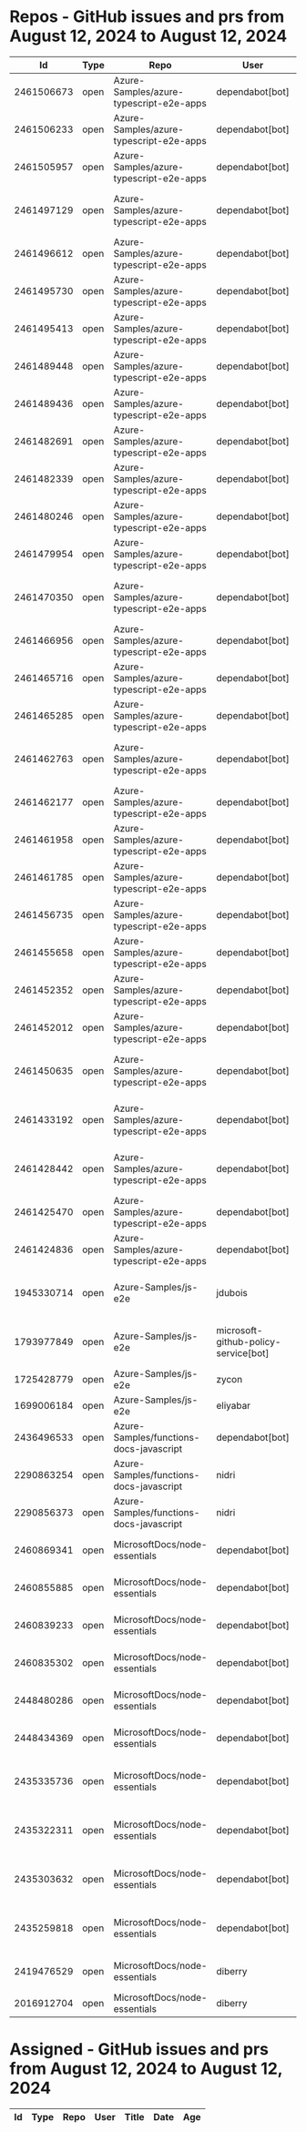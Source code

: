 # Repos - GitHub issues and prs from August 12, 2024 to August 12, 2024
|Id|Type|Repo|User|Title|Date|Age|
|--|--|--|--|--|--|--|
|2461506673|open|Azure-Samples/azure-typescript-e2e-apps|dependabot[bot]| [Bump @types/node from 20.14.15 to 22.2.0 in /lib-azure-sql](https://api.github.com/repos/Azure-Samples/azure-typescript-e2e-apps/issues/408)|2024-08-12T17:08:14Z|0|
|2461506233|open|Azure-Samples/azure-typescript-e2e-apps|dependabot[bot]| [Bump eslint from 8.57.0 to 9.9.0 in /lib-azure-sql](https://api.github.com/repos/Azure-Samples/azure-typescript-e2e-apps/issues/407)|2024-08-12T17:07:58Z|0|
|2461505957|open|Azure-Samples/azure-typescript-e2e-apps|dependabot[bot]| [Bump @types/node from 18.19.44 to 22.2.0 in /api-inmemory](https://api.github.com/repos/Azure-Samples/azure-typescript-e2e-apps/issues/406)|2024-08-12T17:07:47Z|0|
|2461497129|open|Azure-Samples/azure-typescript-e2e-apps|dependabot[bot]| [Bump @types/node from 16.18.105 to 22.2.0 in /api-functions-v4-cosmos-db-no-sql](https://api.github.com/repos/Azure-Samples/azure-typescript-e2e-apps/issues/405)|2024-08-12T17:02:44Z|0|
|2461496612|open|Azure-Samples/azure-typescript-e2e-apps|dependabot[bot]| [Bump @types/node from 16.18.105 to 22.2.0 in /api-functions-v3-mongoose](https://api.github.com/repos/Azure-Samples/azure-typescript-e2e-apps/issues/404)|2024-08-12T17:02:28Z|0|
|2461495730|open|Azure-Samples/azure-typescript-e2e-apps|dependabot[bot]| [Bump eslint from 8.57.0 to 9.9.0 in /lib](https://api.github.com/repos/Azure-Samples/azure-typescript-e2e-apps/issues/403)|2024-08-12T17:02:02Z|0|
|2461495413|open|Azure-Samples/azure-typescript-e2e-apps|dependabot[bot]| [Bump @types/node from 20.14.15 to 22.2.0 in /lib](https://api.github.com/repos/Azure-Samples/azure-typescript-e2e-apps/issues/402)|2024-08-12T17:01:54Z|0|
|2461489448|open|Azure-Samples/azure-typescript-e2e-apps|dependabot[bot]| [Bump @types/node from 14.18.63 to 22.2.0 in /api-functions-v3-upload-file](https://api.github.com/repos/Azure-Samples/azure-typescript-e2e-apps/issues/401)|2024-08-12T16:59:08Z|0|
|2461489436|open|Azure-Samples/azure-typescript-e2e-apps|dependabot[bot]| [Bump @types/node from 16.18.105 to 22.2.0 in /api-functions-v3](https://api.github.com/repos/Azure-Samples/azure-typescript-e2e-apps/issues/400)|2024-08-12T16:59:08Z|0|
|2461482691|open|Azure-Samples/azure-typescript-e2e-apps|dependabot[bot]| [Bump @types/node from 20.14.15 to 22.2.0 in /lib-util](https://api.github.com/repos/Azure-Samples/azure-typescript-e2e-apps/issues/399)|2024-08-12T16:55:19Z|0|
|2461482339|open|Azure-Samples/azure-typescript-e2e-apps|dependabot[bot]| [Bump eslint from 8.57.0 to 9.9.0 in /lib-util](https://api.github.com/repos/Azure-Samples/azure-typescript-e2e-apps/issues/398)|2024-08-12T16:55:06Z|0|
|2461480246|open|Azure-Samples/azure-typescript-e2e-apps|dependabot[bot]| [Bump @types/node from 20.14.15 to 22.2.0](https://api.github.com/repos/Azure-Samples/azure-typescript-e2e-apps/issues/397)|2024-08-12T16:53:47Z|0|
|2461479954|open|Azure-Samples/azure-typescript-e2e-apps|dependabot[bot]| [Bump eslint from 8.57.0 to 9.9.0](https://api.github.com/repos/Azure-Samples/azure-typescript-e2e-apps/issues/396)|2024-08-12T16:53:36Z|0|
|2461470350|open|Azure-Samples/azure-typescript-e2e-apps|dependabot[bot]| [Bump @types/node from 18.19.44 to 22.2.0 in /api-functions-v4-upload-file-by-trigger](https://api.github.com/repos/Azure-Samples/azure-typescript-e2e-apps/issues/395)|2024-08-12T16:48:06Z|0|
|2461466956|open|Azure-Samples/azure-typescript-e2e-apps|dependabot[bot]| [Bump eslint from 8.57.0 to 9.9.0 in /azure-upload-file-to-storage/app](https://api.github.com/repos/Azure-Samples/azure-typescript-e2e-apps/issues/394)|2024-08-12T16:45:58Z|0|
|2461465716|open|Azure-Samples/azure-typescript-e2e-apps|dependabot[bot]| [Bump eslint from 8.57.0 to 9.9.0 in /lib-storage](https://api.github.com/repos/Azure-Samples/azure-typescript-e2e-apps/issues/393)|2024-08-12T16:45:15Z|0|
|2461465285|open|Azure-Samples/azure-typescript-e2e-apps|dependabot[bot]| [Bump @types/node from 20.14.15 to 22.2.0 in /lib-storage](https://api.github.com/repos/Azure-Samples/azure-typescript-e2e-apps/issues/392)|2024-08-12T16:45:00Z|0|
|2461462763|open|Azure-Samples/azure-typescript-e2e-apps|dependabot[bot]| [Bump @types/node from 18.19.44 to 22.2.0 in /api-expressjs-openapi-inmemory](https://api.github.com/repos/Azure-Samples/azure-typescript-e2e-apps/issues/391)|2024-08-12T16:43:27Z|0|
|2461462177|open|Azure-Samples/azure-typescript-e2e-apps|dependabot[bot]| [Bump eslint from 8.57.0 to 9.9.0 in /quickstarts/service-bus/ts](https://api.github.com/repos/Azure-Samples/azure-typescript-e2e-apps/issues/390)|2024-08-12T16:43:08Z|0|
|2461461958|open|Azure-Samples/azure-typescript-e2e-apps|dependabot[bot]| [Bump @types/node from 20.14.15 to 22.2.0 in /quickstarts/service-bus/ts](https://api.github.com/repos/Azure-Samples/azure-typescript-e2e-apps/issues/389)|2024-08-12T16:43:00Z|0|
|2461461785|open|Azure-Samples/azure-typescript-e2e-apps|dependabot[bot]| [Bump @types/node from 18.19.44 to 22.2.0 in /api-expressjs-openapi-azuresql](https://api.github.com/repos/Azure-Samples/azure-typescript-e2e-apps/issues/388)|2024-08-12T16:42:54Z|0|
|2461456735|open|Azure-Samples/azure-typescript-e2e-apps|dependabot[bot]| [Bump @types/node from 16.18.105 to 22.2.0 in /api-functions-v4-mongoose](https://api.github.com/repos/Azure-Samples/azure-typescript-e2e-apps/issues/387)|2024-08-12T16:40:09Z|0|
|2461455658|open|Azure-Samples/azure-typescript-e2e-apps|dependabot[bot]| [Bump @types/node from 18.19.44 to 22.2.0 in /api](https://api.github.com/repos/Azure-Samples/azure-typescript-e2e-apps/issues/386)|2024-08-12T16:39:26Z|0|
|2461452352|open|Azure-Samples/azure-typescript-e2e-apps|dependabot[bot]| [Bump @types/node from 20.14.15 to 22.2.0 in /sdk-azure-openai](https://api.github.com/repos/Azure-Samples/azure-typescript-e2e-apps/issues/385)|2024-08-12T16:37:26Z|0|
|2461452012|open|Azure-Samples/azure-typescript-e2e-apps|dependabot[bot]| [Bump eslint from 8.57.0 to 9.9.0 in /sdk-azure-openai](https://api.github.com/repos/Azure-Samples/azure-typescript-e2e-apps/issues/384)|2024-08-12T16:37:13Z|0|
|2461450635|open|Azure-Samples/azure-typescript-e2e-apps|dependabot[bot]| [Bump @types/node from 18.15.10 to 22.2.0 in /api-functions-v4-azure-resource-management](https://api.github.com/repos/Azure-Samples/azure-typescript-e2e-apps/issues/383)|2024-08-12T16:36:28Z|0|
|2461433192|open|Azure-Samples/azure-typescript-e2e-apps|dependabot[bot]| [Bump @types/node from 18.19.44 to 22.2.0 in /api-function-v4-mongodb-mongo](https://api.github.com/repos/Azure-Samples/azure-typescript-e2e-apps/issues/382)|2024-08-12T16:26:17Z|0|
|2461428442|open|Azure-Samples/azure-typescript-e2e-apps|dependabot[bot]| [Bump @types/node from 20.14.15 to 22.2.0 in /quickstarts/azure-openai-assistants/ts](https://api.github.com/repos/Azure-Samples/azure-typescript-e2e-apps/issues/381)|2024-08-12T16:23:43Z|0|
|2461425470|open|Azure-Samples/azure-typescript-e2e-apps|dependabot[bot]| [Bump @types/node from 18.19.44 to 22.2.0 in /api-functions-v4](https://api.github.com/repos/Azure-Samples/azure-typescript-e2e-apps/issues/380)|2024-08-12T16:22:13Z|0|
|2461424836|open|Azure-Samples/azure-typescript-e2e-apps|dependabot[bot]| [Bump @types/node from 18.19.44 to 22.2.0 in /api-functions-v4-upload-file](https://api.github.com/repos/Azure-Samples/azure-typescript-e2e-apps/issues/379)|2024-08-12T16:21:54Z|0|
|1945330714|open|Azure-Samples/js-e2e|jdubois| [This repo doesn't meet the "durable ownership minimums" for Microsoft compliance](https://api.github.com/repos/Azure-Samples/js-e2e/issues/55)|2023-10-16T14:19:48Z|301|
|1793977849|open|Azure-Samples/js-e2e|microsoft-github-policy-service[bot]| [FabricBot: Onboarding to GitOps.ResourceManagement because of FabricBot decommissioning](https://api.github.com/repos/Azure-Samples/js-e2e/issues/54)|2023-07-07T18:01:49Z|402|
|1725428779|open|Azure-Samples/js-e2e|zycon| [Method changed to beginStart](https://api.github.com/repos/Azure-Samples/js-e2e/issues/53)|2023-05-25T09:20:31Z|445|
|1699006184|open|Azure-Samples/js-e2e|eliyabar| [Update create-vm.js](https://api.github.com/repos/Azure-Samples/js-e2e/issues/52)|2023-05-07T10:47:32Z|463|
|2436496533|open|Azure-Samples/functions-docs-javascript|dependabot[bot]| [Bump fast-xml-parser from 4.3.6 to 4.4.1 in /setup/storage-table-setup](https://api.github.com/repos/Azure-Samples/functions-docs-javascript/issues/10)|2024-07-29T22:27:36Z|14|
|2290863254|open|Azure-Samples/functions-docs-javascript|nidri| [Update README.md to update references to http triggers](https://api.github.com/repos/Azure-Samples/functions-docs-javascript/issues/9)|2024-05-11T11:56:21Z|93|
|2290856373|open|Azure-Samples/functions-docs-javascript|nidri| [Update httpTriggerRoute.js to use 'context' instead of 'console' for …](https://api.github.com/repos/Azure-Samples/functions-docs-javascript/issues/8)|2024-05-11T11:47:20Z|93|
|2460869341|open|MicrosoftDocs/node-essentials|dependabot[bot]| [chore(deps-dev): bump eslint from 8.57.0 to 9.9.0 in /nodejs-http](https://api.github.com/repos/MicrosoftDocs/node-essentials/issues/162)|2024-08-12T12:30:53Z|0|
|2460855885|open|MicrosoftDocs/node-essentials|dependabot[bot]| [chore(deps-dev): bump eslint from 8.57.0 to 9.9.0 in /nodejs-files](https://api.github.com/repos/MicrosoftDocs/node-essentials/issues/161)|2024-08-12T12:24:57Z|0|
|2460839233|open|MicrosoftDocs/node-essentials|dependabot[bot]| [chore(deps-dev): bump eslint from 8.57.0 to 9.9.0 in /nodejs-intro](https://api.github.com/repos/MicrosoftDocs/node-essentials/issues/160)|2024-08-12T12:16:57Z|0|
|2460835302|open|MicrosoftDocs/node-essentials|dependabot[bot]| [chore(deps-dev): bump eslint from 9.6.0 to 9.9.0 in /nodejs-debug](https://api.github.com/repos/MicrosoftDocs/node-essentials/issues/159)|2024-08-12T12:15:11Z|0|
|2448480286|open|MicrosoftDocs/node-essentials|dependabot[bot]| [chore(deps-dev): bump husky from 9.0.10 to 9.1.4 in /nodejs-http](https://api.github.com/repos/MicrosoftDocs/node-essentials/issues/158)|2024-08-05T12:50:36Z|7|
|2448434369|open|MicrosoftDocs/node-essentials|dependabot[bot]| [chore(deps-dev): bump husky from 9.0.10 to 9.1.4 in /nodejs-files](https://api.github.com/repos/MicrosoftDocs/node-essentials/issues/157)|2024-08-05T12:28:43Z|7|
|2435335736|open|MicrosoftDocs/node-essentials|dependabot[bot]| [chore(deps-dev): bump @babel/eslint-parser from 7.24.1 to 7.25.1 in /nodejs-files](https://api.github.com/repos/MicrosoftDocs/node-essentials/issues/154)|2024-07-29T12:51:44Z|14|
|2435322311|open|MicrosoftDocs/node-essentials|dependabot[bot]| [chore(deps-dev): bump @babel/eslint-parser from 7.24.1 to 7.25.1 in /nodejs-intro](https://api.github.com/repos/MicrosoftDocs/node-essentials/issues/152)|2024-07-29T12:45:22Z|14|
|2435303632|open|MicrosoftDocs/node-essentials|dependabot[bot]| [chore(deps-dev): bump @babel/eslint-parser from 7.24.1 to 7.25.1 in /nodejs-debug](https://api.github.com/repos/MicrosoftDocs/node-essentials/issues/150)|2024-07-29T12:36:24Z|14|
|2435259818|open|MicrosoftDocs/node-essentials|dependabot[bot]| [chore(deps-dev): bump @babel/eslint-parser from 7.24.1 to 7.25.1 in /nodejs-http](https://api.github.com/repos/MicrosoftDocs/node-essentials/issues/147)|2024-07-29T12:16:13Z|14|
|2419476529|open|MicrosoftDocs/node-essentials|diberry| [Dependencies module - updates based on security work.](https://api.github.com/repos/MicrosoftDocs/node-essentials/issues/144)|2024-07-19T17:31:36Z|24|
|2016912704|open|MicrosoftDocs/node-essentials|diberry| [Best practice for updates](https://api.github.com/repos/MicrosoftDocs/node-essentials/issues/47)|2023-11-29T15:58:58Z|257|
# Assigned - GitHub issues and prs from August 12, 2024 to August 12, 2024
|Id|Type|Repo|User|Title|Date|Age|
|--|--|--|--|--|--|--|
